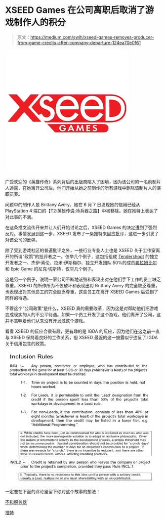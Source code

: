 # XSEED Games 在公司离职后取消了游戏制作人的积分

> 原文：<https://medium.com/swlh/xseed-games-removes-producer-from-game-credits-after-company-departure-124ea70e0f61>

![](img/ec1676ec19dd2e7e500fcc997b5aee12.png)

广受欢迎的《英雄传奇》系列背后的出版商陷入了困境，因为该公司的一名前制片人透露，在她离开公司后，他们开始从她之前制作的所有游戏中删除该制片人的演职员表。

问题中的制作人是 Brittany Avery，她在 6 月 7 日发现她的信用已经从 PlayStation 4 端口的【T2:英雄传说:冷兵器之路】中被移除。她在推特上表达了对此事的不满。

在这条推文流传开来并让人们开始讨论之后，XSEED Games 的决定遭到了强烈反对。事情发展到这一步，XSEED 发布了一条推特来回应批评，这进一步引发了对该公司的反弹。

除了受到游戏社区的普遍批评之外，一些行业专业人士也是 XSEED 关于工作室离开的所谓“政策”的批评者之一。仅举几个例子，这包括组成 [Tendershoot](https://store.steampowered.com/search/?developer=Tendershoot) 的独立开发者之一、杰伊·索伦、拉米·伊斯梅尔、独立开发团队 50%的成员[弗拉姆比尔](https://store.steampowered.com/developer/Vlambeer)和 Epic Game 的尼克·切斯特，仅举几个例子。

这是另一个例子，说明一家公司不断地诋毁和表现出对在他们手下工作的员工缺乏尊重，XSEED 的所作所为不仅破坏和表现出对 Brittany Avery 的完全缺乏尊重，也表现出对其他员工的完全缺乏尊重，这些员工在离开 XSEED Games 后受到了同样的待遇。

不管这个“公司政策”是什么，XSEED 真的需要改革，因为这是对帮助他们把游戏变成现实的人的不公平待遇。如果一个员工开发了这个游戏，他们离开了公司，这并不意味着他们从来没有开发过这个游戏。

看看 XSEED 的反应会很有趣，更有趣的是 IGDA 的反应，因为他们在这之前一直与 XSEED 保持着良好的工作关系，但 XSEED 最近的这一披露似乎违反了 IGDA 关于信用包含的政策。

![](img/e9d856c143d54f4cac8ea23a1a87de4a.png)

一定要在下面的评论里留下你对这个故事的想法！

[不和服务器](https://discord.gg/jTqwyYt)

[推特](https://twitter.com/MellowOnline1)